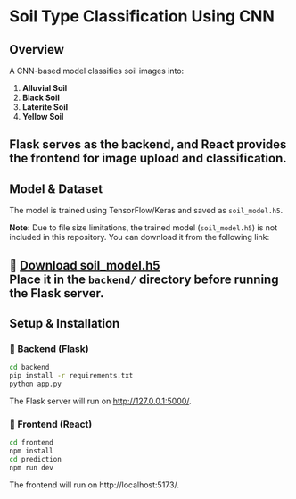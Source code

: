 # Soil Type Classification Using CNN  

## Overview  
A CNN-based model classifies soil images into:  
1. **Alluvial Soil**  
2. **Black Soil**  
3. **Laterite Soil**  
4. **Yellow Soil**  

Flask serves as the backend, and React provides the frontend for image upload and classification.  
---

## Model & Dataset  
The model is trained using TensorFlow/Keras and saved as `soil_model.h5`.  

**Note:** Due to file size limitations, the trained model (`soil_model.h5`) is not included in this repository. You can download it from the following link:

🚀 **[Download soil_model.h5](https://drive.google.com/file/d/1IEkKt5iD3hqyycLDZwFHqBxlFn4dnuiK/view?usp=drive_link)**  
Place it in the `backend/` directory before running the Flask server.  
---

## Setup & Installation  

### 🔹 Backend (Flask)  
```sh
cd backend
pip install -r requirements.txt
python app.py
```
The Flask server will run on http://127.0.0.1:5000/.

### 🔹 Frontend (React)
```sh  
cd frontend
npm install
cd prediction
npm run dev
```
The frontend will run on http://localhost:5173/.


